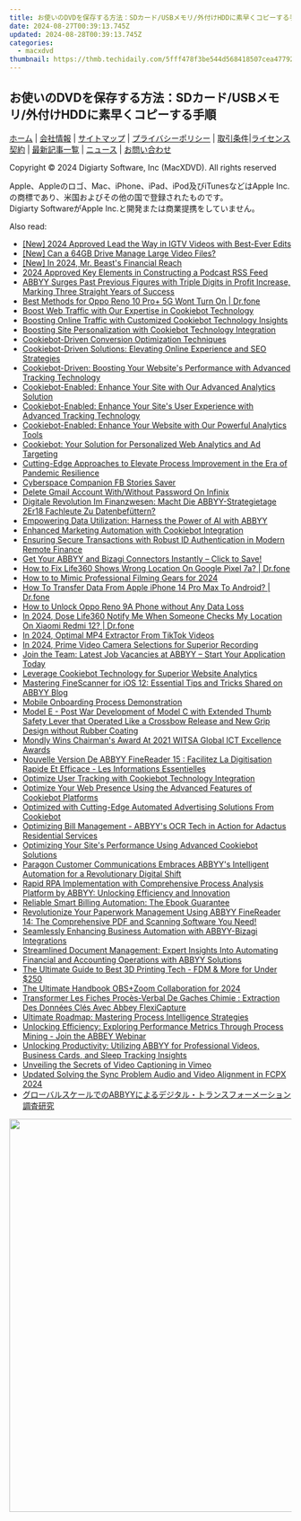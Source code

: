 ```yaml
---
title: お使いのDVDを保存する方法：SDカード/USBメモリ/外付けHDDに素早くコピーする手順
date: 2024-08-27T00:39:13.745Z
updated: 2024-08-28T00:39:13.745Z
categories:
  - macxdvd
thumbnail: https://thmb.techidaily.com/5fff478f3be544d568418507cea4779277edfa2a7ab7bd041018e6ff63ff5cdd.jpg
---
```


## お使いのDVDを保存する方法：SDカード/USBメモリ/外付けHDDに素早くコピーする手順

[ホーム](https://tools.techidaily.com/macxdvd/products/) | [会社情報](https://tools.techidaily.com/macxdvd/products/) | [サイトマップ](https://tools.techidaily.com/macxdvd/products/) | [プライバシーポリシー](https://tools.techidaily.com/macxdvd/products/) | [取引条件](https://tools.techidaily.com/macxdvd/products/)|[ライセンス契約](https://tools.techidaily.com/macxdvd/products/) | [最新記事一覧](https://tools.techidaily.com/macxdvd/products/) | [ニュース](https://tools.techidaily.com/macxdvd/products/) | [お問い合わせ](https://tools.techidaily.com/macxdvd/products/)

Copyright © 2024 Digiarty Software, Inc (MacXDVD). All rights reserved

Apple、Appleのロゴ、Mac、iPhone、iPad、iPod及びiTunesなどはApple Inc.の商標であり、米国およびその他の国で登録されたものです。  
Digiarty SoftwareがApple Inc.と開発または商業提携をしていません。

<ins class="adsbygoogle"
     style="display:block"
     data-ad-format="autorelaxed"
     data-ad-client="ca-pub-7571918770474297"
     data-ad-slot="1223367746"></ins>



<ins class="adsbygoogle"
     style="display:block"
     data-ad-client="ca-pub-7571918770474297"
     data-ad-slot="8358498916"
     data-ad-format="auto"
     data-full-width-responsive="true"></ins>

<span class="atpl-alsoreadstyle">Also read:</span>
<div><ul>
<li><a href="https://instagram-video-recordings.techidaily.com/new-2024-approved-lead-the-way-in-igtv-videos-with-best-ever-edits/"><u>[New] 2024 Approved  Lead the Way in IGTV Videos with Best-Ever Edits</u></a></li>
<li><a href="https://fox-friendly.techidaily.com/new-can-a-64gb-drive-manage-large-video-files/"><u>[New] Can a 64GB Drive Manage Large Video Files?</u></a></li>
<li><a href="https://youtube-blog.techidaily.com/n-2024-mr-beasts-financial-reach/"><u>[New] In 2024, Mr. Beast's Financial Reach</u></a></li>
<li><a href="https://fox-info.techidaily.com/2024-approved-key-elements-in-constructing-a-podcast-rss-feed/"><u>2024 Approved  Key Elements in Constructing a Podcast RSS Feed</u></a></li>
<li><a href="https://some-guidance.techidaily.com/abbyy-surges-past-previous-figures-with-triple-digits-in-profit-increase-marking-three-straight-years-of-success/"><u>ABBYY Surges Past Previous Figures with Triple Digits in Profit Increase, Marking Three Straight Years of Success</u></a></li>
<li><a href="https://howto.techidaily.com/best-methods-for-oppo-reno-10-proplus-5g-wont-turn-on-drfone-by-drfone-fix-android-problems-fix-android-problems/"><u>Best Methods for Oppo Reno 10 Pro+ 5G Wont Turn On | Dr.fone</u></a></li>
<li><a href="https://some-guidance.techidaily.com/boost-web-traffic-with-our-expertise-in-cookiebot-technology/"><u>Boost Web Traffic with Our Expertise in Cookiebot Technology</u></a></li>
<li><a href="https://some-guidance.techidaily.com/boosting-online-traffic-with-customized-cookiebot-technology-insights/"><u>Boosting Online Traffic with Customized Cookiebot Technology Insights</u></a></li>
<li><a href="https://some-guidance.techidaily.com/boosting-site-personalization-with-cookiebot-technology-integration/"><u>Boosting Site Personalization with Cookiebot Technology Integration</u></a></li>
<li><a href="https://some-guidance.techidaily.com/cookiebot-driven-conversion-optimization-techniques/"><u>Cookiebot-Driven Conversion Optimization Techniques</u></a></li>
<li><a href="https://some-guidance.techidaily.com/cookiebot-driven-solutions-elevating-online-experience-and-seo-strategies/"><u>Cookiebot-Driven Solutions: Elevating Online Experience and SEO Strategies</u></a></li>
<li><a href="https://some-guidance.techidaily.com/cookiebot-driven-boosting-your-websites-performance-with-advanced-tracking-technology/"><u>Cookiebot-Driven: Boosting Your Website's Performance with Advanced Tracking Technology</u></a></li>
<li><a href="https://some-guidance.techidaily.com/cookiebot-enabled-enhance-your-site-with-our-advanced-analytics-solution/"><u>Cookiebot-Enabled: Enhance Your Site with Our Advanced Analytics Solution</u></a></li>
<li><a href="https://some-guidance.techidaily.com/cookiebot-enabled-enhance-your-sites-user-experience-with-advanced-tracking-technology/"><u>Cookiebot-Enabled: Enhance Your Site's User Experience with Advanced Tracking Technology</u></a></li>
<li><a href="https://some-guidance.techidaily.com/cookiebot-enabled-enhance-your-website-with-our-powerful-analytics-tools/"><u>Cookiebot-Enabled: Enhance Your Website with Our Powerful Analytics Tools</u></a></li>
<li><a href="https://some-guidance.techidaily.com/cookiebot-your-solution-for-personalized-web-analytics-and-ad-targeting/"><u>Cookiebot: Your Solution for Personalized Web Analytics and Ad Targeting</u></a></li>
<li><a href="https://some-guidance.techidaily.com/cutting-edge-approaches-to-elevate-process-improvement-in-the-era-of-pandemic-resilience/"><u>Cutting-Edge Approaches to Elevate Process Improvement in the Era of Pandemic Resilience</u></a></li>
<li><a href="https://facebook-video-recording.techidaily.com/cyberspace-companion-fb-stories-saver/"><u>Cyberspace Companion  FB Stories Saver</u></a></li>
<li><a href="https://unlock-android.techidaily.com/delete-gmail-account-withwithout-password-on-infinix-by-drfone-android/"><u>Delete Gmail Account With/Without Password On Infinix</u></a></li>
<li><a href="https://some-guidance.techidaily.com/digitale-revolution-im-finanzwesen-macht-die-abbyy-strategietage-2er18-fachleute-zu-datenbefuttern/"><u>Digitale Revolution Im Finanzwesen: Macht Die ABBYY-Strategietage 2Er18 Fachleute Zu Datenbefüttern?</u></a></li>
<li><a href="https://some-guidance.techidaily.com/empowering-data-utilization-harness-the-power-of-ai-with-abbyy/"><u>Empowering Data Utilization: Harness the Power of AI with ABBYY</u></a></li>
<li><a href="https://some-guidance.techidaily.com/enhanced-marketing-automation-with-cookiebot-integration/"><u>Enhanced Marketing Automation with Cookiebot Integration</u></a></li>
<li><a href="https://some-guidance.techidaily.com/ensuring-secure-transactions-with-robust-id-authentication-in-modern-remote-finance/"><u>Ensuring Secure Transactions with Robust ID Authentication in Modern Remote Finance</u></a></li>
<li><a href="https://some-guidance.techidaily.com/get-your-abbyy-and-bizagi-connectors-instantly-click-to-save/"><u>Get Your ABBYY and Bizagi Connectors Instantly – Click to Save!</u></a></li>
<li><a href="https://fake-location.techidaily.com/how-to-fix-life360-shows-wrong-location-on-google-pixel-7a-drfone-by-drfone-virtual-android/"><u>How to Fix Life360 Shows Wrong Location On Google Pixel 7a? | Dr.fone</u></a></li>
<li><a href="https://ai-editing-video.techidaily.com/how-to-to-mimic-professional-filming-gears-for-2024/"><u>How to to Mimic Professional Filming Gears for 2024</u></a></li>
<li><a href="https://techidaily.com/how-to-transfer-data-from-apple-iphone-14-pro-max-to-android-drfone-by-drfone-transfer-data-from-ios-transfer-data-from-ios/"><u>How To Transfer Data From Apple iPhone 14 Pro Max To Android? | Dr.fone</u></a></li>
<li><a href="https://easy-unlock-android.techidaily.com/how-to-unlock-oppo-reno-9a-phone-without-any-data-loss-by-drfone-android/"><u>How to Unlock Oppo Reno 9A Phone without Any Data Loss</u></a></li>
<li><a href="https://review-topics.techidaily.com/in-2024-dose-life360-notify-me-when-someone-checks-my-location-on-xiaomi-redmi-12-drfone-by-drfone-virtual-android/"><u>In 2024, Dose Life360 Notify Me When Someone Checks My Location On Xiaomi Redmi 12? | Dr.fone</u></a></li>
<li><a href="https://tiktok-video-recordings.techidaily.com/in-2024-optimal-mp4-extractor-from-tiktok-videos/"><u>In 2024, Optimal MP4 Extractor From TikTok Videos</u></a></li>
<li><a href="https://article-helps.techidaily.com/in-2024-prime-video-camera-selections-for-superior-recording/"><u>In 2024, Prime Video Camera Selections for Superior Recording</u></a></li>
<li><a href="https://some-guidance.techidaily.com/join-the-team-latest-job-vacancies-at-abbyy-start-your-application-today/"><u>Join the Team: Latest Job Vacancies at ABBYY – Start Your Application Today</u></a></li>
<li><a href="https://some-guidance.techidaily.com/leverage-cookiebot-technology-for-superior-website-analytics/"><u>Leverage Cookiebot Technology for Superior Website Analytics</u></a></li>
<li><a href="https://some-guidance.techidaily.com/mastering-finescanner-for-ios-12-essential-tips-and-tricks-shared-on-abbyy-blog/"><u>Mastering FineScanner for iOS 12: Essential Tips and Tricks Shared on ABBYY Blog</u></a></li>
<li><a href="https://some-guidance.techidaily.com/mobile-onboarding-process-demonstration/"><u>Mobile Onboarding Process Demonstration</u></a></li>
<li><a href="https://some-guidance.techidaily.com/model-e-post-war-development-of-model-c-with-extended-thumb-safety-lever-that-operated-like-a-crossbow-release-and-new-grip-design-without-rubber-coating/"><u>Model E - Post War Development of Model C with Extended Thumb Safety Lever that Operated Like a Crossbow Release and New Grip Design without Rubber Coating</u></a></li>
<li><a href="https://mondly-stories.techidaily.com/1719579097915-mondly-wins-chairmans-award-at-2021-witsa-global-ict-excellence-awards/"><u>Mondly Wins Chairman's Award At 2021 WITSA Global ICT Excellence Awards</u></a></li>
<li><a href="https://some-guidance.techidaily.com/nouvelle-version-de-abbyy-finereader-15-facilitez-la-digitisation-rapide-et-efficace-les-informations-essentielles/"><u>Nouvelle Version De ABBYY FineReader 15 : Facilitez La Digitisation Rapide Et Efficace - Les Informations Essentielles</u></a></li>
<li><a href="https://some-guidance.techidaily.com/optimize-user-tracking-with-cookiebot-technology-integration/"><u>Optimize User Tracking with Cookiebot Technology Integration</u></a></li>
<li><a href="https://some-guidance.techidaily.com/optimize-your-web-presence-using-the-advanced-features-of-cookiebot-platforms/"><u>Optimize Your Web Presence Using the Advanced Features of Cookiebot Platforms</u></a></li>
<li><a href="https://some-guidance.techidaily.com/optimized-with-cutting-edge-automated-advertising-solutions-from-cookiebot/"><u>Optimized with Cutting-Edge Automated Advertising Solutions From Cookiebot</u></a></li>
<li><a href="https://some-guidance.techidaily.com/optimizing-bill-management-abbyys-ocr-tech-in-action-for-adactus-residential-services/"><u>Optimizing Bill Management - ABBYY's OCR Tech in Action for Adactus Residential Services</u></a></li>
<li><a href="https://some-guidance.techidaily.com/optimizing-your-sites-performance-using-advanced-cookiebot-solutions/"><u>Optimizing Your Site's Performance Using Advanced Cookiebot Solutions</u></a></li>
<li><a href="https://some-guidance.techidaily.com/paragon-customer-communications-embraces-abbyys-intelligent-automation-for-a-revolutionary-digital-shift/"><u>Paragon Customer Communications Embraces ABBYY's Intelligent Automation for a Revolutionary Digital Shift</u></a></li>
<li><a href="https://some-guidance.techidaily.com/rapid-rpa-implementation-with-comprehensive-process-analysis-platform-by-abbyy-unlocking-efficiency-and-innovation/"><u>Rapid RPA Implementation with Comprehensive Process Analysis Platform by ABBYY: Unlocking Efficiency and Innovation</u></a></li>
<li><a href="https://some-guidance.techidaily.com/reliable-smart-billing-automation-the-ebook-guarantee/"><u>Reliable Smart Billing Automation: The Ebook Guarantee</u></a></li>
<li><a href="https://some-guidance.techidaily.com/revolutionize-your-paperwork-management-using-abbyy-finereader-14-the-comprehensive-pdf-and-scanning-software-you-need/"><u>Revolutionize Your Paperwork Management Using ABBYY FineReader 14: The Comprehensive PDF and Scanning Software You Need!</u></a></li>
<li><a href="https://some-guidance.techidaily.com/seamlessly-enhancing-business-automation-with-abbyy-bizagi-integrations/"><u>Seamlessly Enhancing Business Automation with ABBYY-Bizagi Integrations</u></a></li>
<li><a href="https://some-guidance.techidaily.com/streamlined-document-management-expert-insights-into-automating-financial-and-accounting-operations-with-abbyy-solutions/"><u>Streamlined Document Management: Expert Insights Into Automating Financial and Accounting Operations with ABBYY Solutions</u></a></li>
<li><a href="https://hardware-tips.techidaily.com/the-ultimate-guide-to-best-3d-printing-tech-fdm-and-more-for-under-250/"><u>The Ultimate Guide to Best 3D Printing Tech - FDM & More for Under $250</u></a></li>
<li><a href="https://desktop-recording.techidaily.com/the-ultimate-handbook-obspluszoom-collaboration-for-2024/"><u>The Ultimate Handbook  OBS+Zoom Collaboration for 2024</u></a></li>
<li><a href="https://some-guidance.techidaily.com/transformer-les-fiches-proces-verbal-de-gaches-chimie-extraction-des-donnees-cles-avec-abbey-flexicapture/"><u>Transformer Les Fiches Procès-Verbal De Gaches Chimie : Extraction Des Données Clés Avec Abbey FlexiCapture</u></a></li>
<li><a href="https://some-guidance.techidaily.com/ultimate-roadmap-mastering-process-intelligence-strategies/"><u>Ultimate Roadmap: Mastering Process Intelligence Strategies</u></a></li>
<li><a href="https://some-guidance.techidaily.com/unlocking-efficiency-exploring-performance-metrics-through-process-mining-join-the-abbey-webinar/"><u>Unlocking Efficiency: Exploring Performance Metrics Through Process Mining - Join the ABBEY Webinar</u></a></li>
<li><a href="https://some-guidance.techidaily.com/unlocking-productivity-utilizing-abbyy-for-professional-videos-business-cards-and-sleep-tracking-insights/"><u>Unlocking Productivity: Utilizing ABBYY for Professional Videos, Business Cards, and Sleep Tracking Insights</u></a></li>
<li><a href="https://vimeo-videos.techidaily.com/unveiling-the-secrets-of-video-captioning-in-vimeo/"><u>Unveiling the Secrets of Video Captioning in Vimeo</u></a></li>
<li><a href="https://ai-video-apps.techidaily.com/updated-solving-the-sync-problem-audio-and-video-alignment-in-fcpx-2024/"><u>Updated Solving the Sync Problem Audio and Video Alignment in FCPX 2024</u></a></li>
<li><a href="https://some-guidance.techidaily.com/1724313544300-abbyy/"><u>グローバルスケールでのABBYYによるデジタル・トランスフォーメーション調査研究</u></a></li>
</ul></div>

<!-- affiliate ads begin -->
<a href="https://unicoeye.pxf.io/c/5597632/2084396/18498" target="_top" id="2084396"><img src="//a.impactradius-go.com/display-ad/18498-2084396" border="0" alt="" width="1920" height="700"/></a><img height="0" width="0" src="https://imp.pxf.io/i/5597632/2084396/18498" style="position:absolute;visibility:hidden;" border="0" />
<!-- affiliate ads end -->